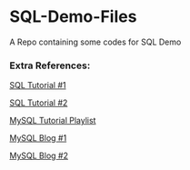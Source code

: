 # SQL-Demo-Files
A Repo containing some codes for SQL Demo

<h3> Extra References: </h3>

[SQL Tutorial #1](https://www.youtube.com/watch?v=1RCMYG8RUSE)

[SQL Tutorial #2](https://www.youtube.com/watch?v=AywtnUjQ6X4)

[MySQL Tutorial Playlist](https://www.youtube.com/playlist?list=PLZPZq0r_RZOMskz6MdsMOgxzheIyjo-BZ)

[MySQL Blog #1](https://www.w3schools.com/MySQL/default.asp)

[MySQL Blog #2](https://www.mysqltutorial.org/)
